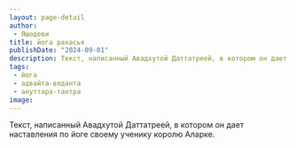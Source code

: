 ```yaml
---
layout: page-detail
author:
 - Яшодеви
title: йога рахасья
publishDate: "2024-09-01"
description: Текст, написанный Авадхутой Даттатреей, в котором он дает наставления по йоге своему ученику королю Аларке.
tags:
 - йога
 - адвайта-веданта
 - ануттара-тантра
image: 
---
```


Текст, написанный Авадхутой Даттатреей, в котором он дает наставления по йоге своему ученику королю Аларке.

